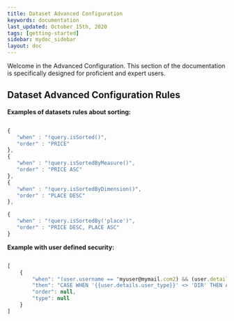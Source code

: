 ```yaml
---
title: Dataset Advanced Configuration
keywords: documentation
last_updated: October 15th, 2020
tags: [getting-started]
sidebar: mydoc_sidebar
layout: doc
---
```


Welcome in the Advanced Configuration. This section of the documentation is specifically designed for proficient and expert users.

## Dataset Advanced Configuration Rules

**Examples of datasets rules about sorting:**

```javascript

{
   "when" : "!query.isSorted()",
   "order" : "PRICE" 
},
{
   "when" : "!query.isSortedByMeasure()",
   "order" : "PRICE ASC" 
},
{
   "when" : "!query.isSortedByDimension()",
   "order" : "PLACE DESC" 
},

{
   "when" : "!query.isSortedBy('place')",
   "order" : "PRICE DESC, PLACE ASC" 
}

```

**Example with user defined security:**

```javascript

[
    {
        "when": "(user.username == "myuser@mymail.com2) && (user.details.user_type != null)",
        "then": "CASE WHEN '{{user.details.user_type}}' <> 'DIR' THEN AGENZIA IN ( SELECT agenzia_cod FROM VIEW_USERS WHERE user_id = '{{user.details.custom_id}}') WHEN '{{user.details.user_type}}' = 'DIR' THEN 1=1 ELSE 1 <> 1 END",
        "order": null,
        "type": null
    }
]

```
